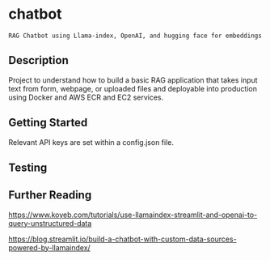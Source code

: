 # chatbot

```
RAG Chatbot using Llama-index, OpenAI, and hugging face for embeddings
```

## Description
Project to understand how to build a basic RAG application that takes input text from form, webpage, or uploaded files and deployable into production using Docker and AWS ECR and EC2 services.

## Getting Started
Relevant API keys are set within a config.json file.

## Testing

## Further Reading

https://www.koyeb.com/tutorials/use-llamaindex-streamlit-and-openai-to-query-unstructured-data

https://blog.streamlit.io/build-a-chatbot-with-custom-data-sources-powered-by-llamaindex/